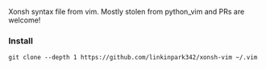 Xonsh syntax file from vim. Mostly stolen from python_vim and PRs are welcome!

### Install

```
git clone --depth 1 https://github.com/linkinpark342/xonsh-vim ~/.vim
```
